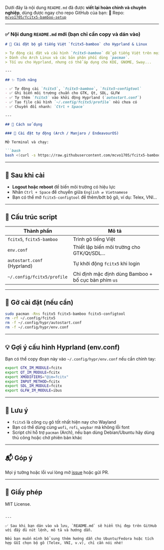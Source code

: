 Dưới đây là nội dung `README.md` đã được **viết lại hoàn chỉnh và chuyên nghiệp**, dùng được ngay cho repo GitHub của bạn:
🔗 Repo: [`mcvo1705/fcitx5-bamboo-setup`](https://github.com/mcvo1705/fcitx5-bamboo-setup)

---

### ✅ Nội dung `README.md` mới (bạn chỉ cần copy và dán vào)

````markdown
# 🌿 Cài đặt bộ gõ tiếng Việt `fcitx5-bamboo` cho Hyprland & Linux

> Tự động cài đặt và cấu hình `fcitx5-bamboo` để gõ tiếng Việt trên mọi ứng dụng như Telegram, Firefox, VSCode...  
> Dành cho Arch Linux và các bản phân phối dùng `pacman`.  
> Tối ưu cho Hyprland, nhưng có thể áp dụng cho KDE, GNOME, Sway...

---

## ✨ Tính năng

- ✅ Tự động cài `fcitx5`, `fcitx5-bamboo`, `fcitx5-configtool`
- ✅ Ghi biến môi trường chuẩn cho GTK, Qt, SDL, GLFW
- ✅ Tự thêm `fcitx5` vào khởi động Hyprland (`autostart.conf`)
- ✅ Tạo file cấu hình `~/.config/fcitx5/profile` nếu chưa có
- ✅ Chuyển đổi nhanh: `Ctrl + Space`

---

## 🚀 Cách sử dụng

### 🔧 Cài đặt tự động (Arch / Manjaro / EndeavourOS)

Mở Terminal và chạy:

```bash
bash <(curl -s https://raw.githubusercontent.com/mcvo1705/fcitx5-bamboo-setup/main/fcitx5-bamboo-setup.sh)
````

---

## 🧠 Sau khi cài

* **Logout hoặc reboot** để biến môi trường có hiệu lực
* Nhấn `Ctrl + Space` để chuyển giữa `English ⇄ Vietnamese`
* Bạn có thể mở `fcitx5-configtool` để thêm/bớt bộ gõ, ví dụ: Telex, VNI...

---

## 📂 Cấu trúc script

| Thành phần                  | Mô tả                                                |
| --------------------------- | ---------------------------------------------------- |
| `fcitx5`, `fcitx5-bamboo`   | Trình gõ tiếng Việt                                  |
| `env.conf`                  | Thiết lập biến môi trường cho GTK/Qt/SDL...          |
| `autostart.conf` (Hyprland) | Tự khởi động `fcitx5` khi login                      |
| `~/.config/fcitx5/profile`  | Chỉ định mặc định dùng Bamboo + bố cục bàn phím `us` |

---

## 🛑 Gỡ cài đặt (nếu cần)

```bash
sudo pacman -Rns fcitx5 fcitx5-bamboo fcitx5-configtool
rm -rf ~/.config/fcitx5
rm -f ~/.config/hypr/autostart.conf
rm -f ~/.config/hypr/env.conf
```

---

## 💡 Gợi ý cấu hình Hyprland (env.conf)

Bạn có thể copy đoạn này vào `~/.config/hypr/env.conf` nếu cần chỉnh tay:

```bash
export GTK_IM_MODULE=fcitx
export QT_IM_MODULE=fcitx
export XMODIFIERS="@im=fcitx"
export INPUT_METHOD=fcitx
export SDL_IM_MODULE=fcitx
export GLFW_IM_MODULE=ibus
```

---

## 🧩 Lưu ý

* `fcitx5` là công cụ gõ tốt nhất hiện nay cho Wayland
* Bạn có thể dùng cùng `wofi`, `rofi`, `waybar` mà không lỗi font
* Script chỉ hỗ trợ `pacman` (Arch), nếu bạn dùng Debian/Ubuntu hãy dùng thủ công hoặc chờ phiên bản khác

---

## 📬 Góp ý

Mọi ý tưởng hoặc lỗi vui lòng mở [issue](https://github.com/mcvo1705/fcitx5-bamboo-setup/issues) hoặc gửi PR.

---

## 📜 Giấy phép

MIT License.

```

---

✅ Sau khi bạn dán vào và lưu, `README.md` sẽ hiển thị đẹp trên GitHub với đầy đủ nút lệnh, mô tả và hướng dẫn.

Nếu bạn muốn mình bổ sung thêm hướng dẫn cho Ubuntu/Fedora hoặc tích hợp GUI chọn bộ gõ (Telex, VNI, v.v), chỉ cần nói nhé!
```
